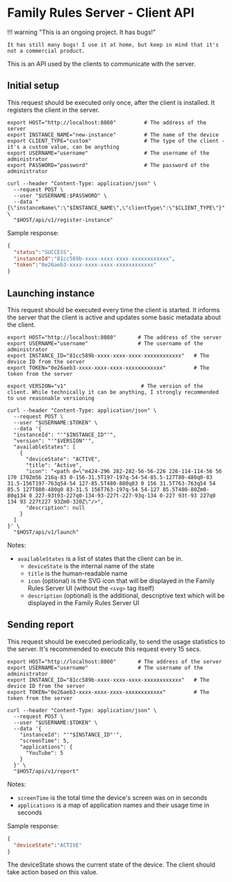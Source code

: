 # Family Rules Server - Client API

!!! warning "This is an ongoing project. It has bugs!"

    It has still many bugs! I use it at home, but keep in mind that it's not a commercial product.

This is an API used by the clients to communicate with the server.

## Initial setup
This request should be executed only once, after the client is installed. It registers the client in the server.

```shell
export HOST="http://localhost:8080"         # The address of the server
export INSTANCE_NAME="new-instance"         # The name of the device
export CLIENT_TYPE="custom"                 # The type of the client - it's a custom value, can be anything
export USERNAME="username"                  # The username of the administrator 
export PASSWORD="password"                  # The password of the administrator  

curl --header "Content-Type: application/json" \
  --request POST \
  --user "$USERNAME:$PASSWORD" \
  --data "{\"instanceName\":\"$INSTANCE_NAME\",\"clientType\":\"$CLIENT_TYPE\"}" \
  "$HOST/api/v1/register-instance"
```

Sample response:
```json
{
  "status":"SUCCESS",
  "instanceId":"81cc589b-xxxx-xxxx-xxxx-xxxxxxxxxxxx",
  "token":"0e26aeb3-xxxx-xxxx-xxxx-xxxxxxxxxxxx"
}
```

## Launching instance
This request should be executed every time the client is started. It informs the server that the client is active and
updates some basic metadata about the client. 

```shell
export HOST="http://localhost:8080"       # The address of the server
export USERNAME="username"                # The username of the administrator
export INSTANCE_ID="81cc589b-xxxx-xxxx-xxxx-xxxxxxxxxxxx"   # The device ID from the server
export TOKEN="0e26aeb3-xxxx-xxxx-xxxx-xxxxxxxxxxxx"         # The token from the server 

export VERSION="v1"                        # The version of the client. While technically it can be anything, I strongly recommended to use reasonable versioning

curl --header "Content-Type: application/json" \
  --request POST \
  --user "$USERNAME:$TOKEN" \
  --data '{
  "instanceId": "'"$INSTANCE_ID"'",
  "version": "'"$VERSION"'",
  "availableStates": [
    {
      "deviceState": "ACTIVE",
      "title": "Active",
      "icon": "<path d=\"m424-296 282-282-56-56-226 226-114-114-56 56 170 170Zm56 216q-83 0-156-31.5T197-197q-54-54-85.5-127T80-480q0-83 31.5-156T197-763q54-54 127-85.5T480-880q83 0 156 31.5T763-763q54 54 85.5 127T880-480q0 83-31.5 156T763-197q-54 54-127 85.5T480-80Zm0-80q134 0 227-93t93-227q0-134-93-227t-227-93q-134 0-227 93t-93 227q0 134 93 227t227 93Zm0-320Z\"/>",
      "description": null
    }
  ]
}' \
  "$HOST/api/v1/launch"
```
Notes:

 * `availableStates` is a list of states that the client can be in.
    * `deviceState` is the internal name of the state
    * `title` is the human-readable name
    * `icon` (optional) is the SVG icon that will be displayed in the Family Rules Server UI (without the `<svg>` tag itself)
    * `description` (optional) is the additional, descriptive text which will be displayed in the Family Rules Server UI


## Sending report
This request should be executed periodically, to send the usage statistics to the server.
It's recommended to execute this request every 15 secs.

```shell
export HOST="http://localhost:8080"       # The address of the server
export USERNAME="username"                # The username of the administrator
export INSTANCE_ID="81cc589b-xxxx-xxxx-xxxx-xxxxxxxxxxxx"   # The device ID from the server
export TOKEN="0e26aeb3-xxxx-xxxx-xxxx-xxxxxxxxxxxx"         # The token from the server 

curl --header "Content-Type: application/json" \
  --request POST \
  --user "$USERNAME:$TOKEN" \
  --data '{
    "instanceId": "'"$INSTANCE_ID"'",
    "screenTime": 5,
    "applications": {
      "YouTube": 5
    }
  }' \
  "$HOST/api/v1/report"
```
Notes:

* `screenTime` is the total time the device's screen was on in seconds
* `applications` is a map of application names and their usage time in seconds

Sample response:
```json
{
  "deviceState":"ACTIVE"
}
```

The deviceState shows the current state of the device. The client should take action based on this value.